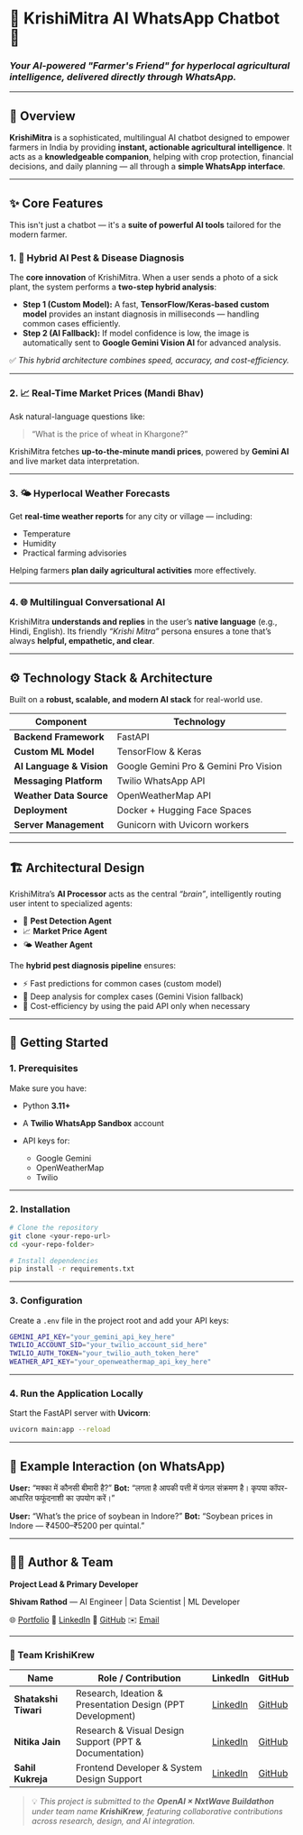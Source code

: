 # 🌾 KrishiMitra AI WhatsApp Chatbot 🤖

### *Your AI-powered "Farmer's Friend" for hyperlocal agricultural intelligence, delivered directly through WhatsApp.*

---

## 🧠 Overview

**KrishiMitra** is a sophisticated, multilingual AI chatbot designed to empower farmers in India by providing **instant, actionable agricultural intelligence**.
It acts as a **knowledgeable companion**, helping with crop protection, financial decisions, and daily planning — all through a **simple WhatsApp interface**.

---

## ✨ Core Features

This isn't just a chatbot — it's a **suite of powerful AI tools** tailored for the modern farmer.

### 1. 🐛 Hybrid AI Pest & Disease Diagnosis

The **core innovation** of KrishiMitra.
When a user sends a photo of a sick plant, the system performs a **two-step hybrid analysis**:

* **Step 1 (Custom Model):**
  A fast, **TensorFlow/Keras-based custom model** provides an instant diagnosis in milliseconds — handling common cases efficiently.
* **Step 2 (AI Fallback):**
  If model confidence is low, the image is automatically sent to **Google Gemini Vision AI** for advanced analysis.

✅ *This hybrid architecture combines speed, accuracy, and cost-efficiency.*

---

### 2. 📈 Real-Time Market Prices (Mandi Bhav)

Ask natural-language questions like:

> “What is the price of wheat in Khargone?”

KrishiMitra fetches **up-to-the-minute mandi prices**, powered by **Gemini AI** and live market data interpretation.

---

### 3. 🌤 Hyperlocal Weather Forecasts

Get **real-time weather reports** for any city or village — including:

* Temperature
* Humidity
* Practical farming advisories

Helping farmers **plan daily agricultural activities** more effectively.

---

### 4. 🌐 Multilingual Conversational AI

KrishiMitra **understands and replies** in the user’s **native language** (e.g., Hindi, English).
Its friendly *“Krishi Mitra”* persona ensures a tone that’s always **helpful, empathetic, and clear**.

---

## ⚙️ Technology Stack & Architecture

Built on a **robust, scalable, and modern AI stack** for real-world use.

| Component                | Technology                            |
| ------------------------ | ------------------------------------- |
| **Backend Framework**    | FastAPI                               |
| **Custom ML Model**      | TensorFlow & Keras                    |
| **AI Language & Vision** | Google Gemini Pro & Gemini Pro Vision |
| **Messaging Platform**   | Twilio WhatsApp API                   |
| **Weather Data Source**  | OpenWeatherMap API                    |
| **Deployment**           | Docker + Hugging Face Spaces          |
| **Server Management**    | Gunicorn with Uvicorn workers         |

---

## 🏗 Architectural Design

KrishiMitra’s **AI Processor** acts as the central *“brain”*, intelligently routing user intent to specialized agents:

* 🐛 **Pest Detection Agent**
* 📈 **Market Price Agent**
* 🌤 **Weather Agent**

The **hybrid pest diagnosis pipeline** ensures:

* ⚡ Fast predictions for common cases (custom model)
* 🧠 Deep analysis for complex cases (Gemini Vision fallback)
* 💸 Cost-efficiency by using the paid API only when necessary

---

## 🚀 Getting Started

### 1. Prerequisites

Make sure you have:

* Python **3.11+**
* A **Twilio WhatsApp Sandbox** account
* API keys for:

  * Google Gemini
  * OpenWeatherMap
  * Twilio

---

### 2. Installation

```bash
# Clone the repository
git clone <your-repo-url>
cd <your-repo-folder>

# Install dependencies
pip install -r requirements.txt
```

---

### 3. Configuration

Create a `.env` file in the project root and add your API keys:

```bash
GEMINI_API_KEY="your_gemini_api_key_here"
TWILIO_ACCOUNT_SID="your_twilio_account_sid_here"
TWILIO_AUTH_TOKEN="your_twilio_auth_token_here"
WEATHER_API_KEY="your_openweathermap_api_key_here"
```

---

### 4. Run the Application Locally

Start the FastAPI server with **Uvicorn**:

```bash
uvicorn main:app --reload
```

---

## 💬 Example Interaction (on WhatsApp)

**User:** “मक्का में कौनसी बीमारी है?”
**Bot:** “लगता है आपकी पत्ती में फंगल संक्रमण है। कृपया कॉपर-आधारित फफूंदनाशी का उपयोग करें।”

**User:** “What’s the price of soybean in Indore?”
**Bot:** “Soybean prices in Indore — ₹4500–₹5200 per quintal.”

---

## 👨‍💻 Author & Team

**Project Lead & Primary Developer**

**Shivam Rathod** — AI Engineer | Data Scientist | ML Developer

🌐 [Portfolio](https://portfolioshivamrathod.vercel.app/)
💼 [LinkedIn](https://www.linkedin.com/in/shivamrathod021)
🐙 [GitHub](https://github.com/shivamr021)
✉️ [Email](mailto:shivamrathod011@gmail.com)

---

### 🤝 Team KrishiKrew

| Name                 | Role / Contribution                                        | LinkedIn      | GitHub      |
| -------------------- | ---------------------------------------------------------- | ------------- | ----------- |
| **Shatakshi Tiwari** | Research, Ideation & Presentation Design (PPT Development) | [LinkedIn](https://www.linkedin.com/in/shatakshitiwari017/) | [GitHub](https://github.com/Shatakshi0216) |
| **Nitika Jain**           | Research & Visual Design Support (PPT & Documentation)     | [LinkedIn](https://www.linkedin.com/in/nitika-jain-b8690b353/) | [GitHub](https://github.com/nitikajain25) |
| **Sahil Kukreja**    | Frontend Developer & System Design Support                 | [LinkedIn](https://www.linkedin.com/in/sahil-kukreja-943993289/) | [GitHub](https://github.com/Sahilkukreja30) |

> 💡 *This project is submitted to the **OpenAI × NxtWave Buildathon** under team name **KrishiKrew**, featuring collaborative contributions across research, design, and AI integration.*
